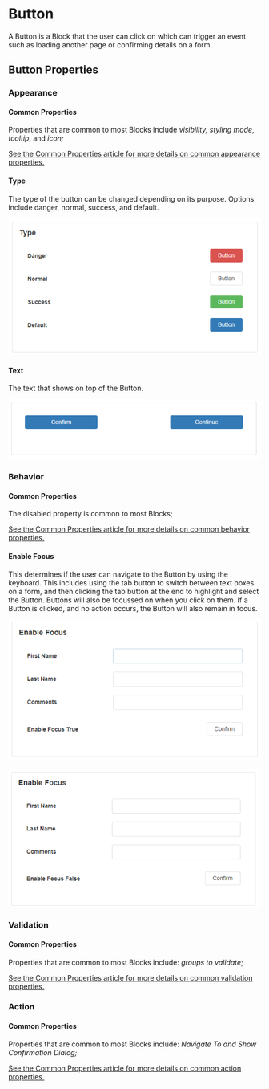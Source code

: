 # Button

A Button is a Block that the user can click on which can trigger an event such as loading another page or confirming details on a form.

## Button Properties

### Appearance

#### Common Properties

Properties that are common to most Blocks include _visibility, styling mode_, _tooltip_, and _icon;_

[See the Common Properties article for more details on common appearance properties.](../common-properties.md#appearance)

#### Type

The type of the button can be changed depending on its purpose. Options include danger, normal, success, and default.

![](<../../.gitbook/assets/image (843).png>)

#### Text

The text that shows on top of the Button.

![](<../../.gitbook/assets/image (98).png>)

### Behavior

#### Common Properties&#x20;

The disabled property is common to most Blocks;

[See the Common Properties article for more details on common behavior properties.](../common-properties.md#behavior)

#### Enable Focus

This determines if the user can navigate to the Button by using the keyboard. This includes using the tab button to switch between text boxes on a form, and then clicking the tab button at the end to highlight and select the Button. Buttons will also be focussed on when you click on them. If a Button is clicked, and no action occurs, the Button will also remain in focus.

![](<../../.gitbook/assets/enable focus true.gif>)

![](<../../.gitbook/assets/enable focus false.gif>)

### Validation

#### Common Properties

Properties that are common to most Blocks include: _groups to validate_;

[See the Common Properties article for more details on common validation properties.](../common-properties.md#validation)

### Action

#### Common Properties

Properties that are common to most Blocks include: _Navigate To and Show Confirmation Dialog;_

[See the Common Properties article for more details on common action properties.](../common-properties.md#action)
